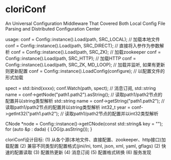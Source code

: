 # cloriConf
An Universal Configuration Middleware That Covered Both Local Config File Parsing and Distributed Configuration Center

usage:
conf = Config::instance().Load(path, SRC_LOCAL); // 加载本地文件
conf = Config::instance().Load(path, SRC_DIRECT); // 直接将入参作为参数解析
conf = Config::instance().Load(path, SRC_ZK); // 加载zookeeper
conf = Config::instance().Load(path, SRC_HTTP); // 加载HTTP
conf = Config::instance().Load(path, SRC_ZK, MD_LOOP); // 加载并监听, 如果有更新则更新配置
conf = Config::instance().LoadConfig(configure); // 以配置文件的形式加载


spect = std::bind(xxxx);
conf.Watch(path, spect); // 消息订阅, 
std::string name  = conf->getNode("path1.path2").asString(); // 读取path1/path2节点的配置并以string类型解析 
std::string name  = conf->getString("path1.path2"); // 读取path1/path2节点的配置并以string类型解析
int32_t year = conf->getInt32("path1.path2"); // 读取path1/path2节点的配置并以int32类型解析 

CNode *node = Config::instance()->getCNode(const std::string& key = "");
for (auto &p : dada) {
     LOG(p.asString());
}

cloriConf设计目标: 
(1) 从各个源(本地文件、直接配置、zookeeper、http接口)加载配置
(2) 兼容不同类型的配置格式(jini/ini, toml, json, xml, yaml, gflags)
(2) 快速的配置读取
(3) 配置热更新
(4) 消息订阅
(5) 配置格式转换
(6) 服务发现


